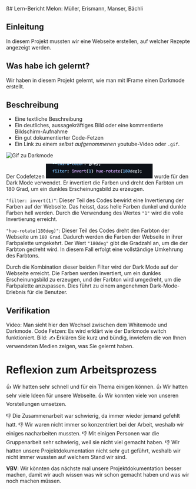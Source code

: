 ß# Lern-Bericht
Melon: Müller, Erismann, Manser, Bächli

## Einleitung

In diesem Projekt mussten wir eine Webseite erstellen, auf welcher Rezepte angezeigt werden.

## Was habe ich gelernt?

Wir haben in diesem Projekt gelernt, wie man mit IFrame einen Darkmode erstellt.

## Beschreibung

* Eine textliche Beschreibung
* Ein deutliches, aussagekräftiges Bild oder eine kommentierte Bildschirm-Aufnahme
* Ein gut dokumentierter Code-Fetzen
* Ein Link zu einem *selbst aufgenommenen* youtube-Video oder `.gif`.

![Gif zu Darkmode](https://github.com/DaMu14/LA1600/blob/main/images/Gif.gif?raw=true)

Der Codefetzen ![CodeFetzen](https://github.com/DaMu14/LA1600/blob/main/images/Screenshot%202023-06-27%20095928.png?raw=true) wurde für den Dark Mode verwendet. Er invertiert die Farben und dreht den Farbton um 180 Grad, um ein dunkles Erscheinungsbild zu erzeugen.

```"filter: invert(1)"```: Dieser Teil des Codes bewirkt eine Invertierung der Farben auf der Webseite. Das heisst, dass helle Farben dunkel und dunkle Farben hell werden. Durch die Verwendung des Wertes ```"1"``` wird die volle Invertierung erreicht.

```"hue-rotate(180deg)"```: Dieser Teil des Codes dreht den Farbton der Webseite um ```180 Grad```. Dadurch werden die Farben der Webseite in ihrer Farbpalette umgekehrt. Der Wert ```"180deg"``` gibt die Gradzahl an, um die der Farbton gedreht wird. In diesem Fall erfolgt eine vollständige Umkehrung des Farbtons.

Durch die Kombination dieser beiden Filter wird der Dark Mode auf der Webseite erreicht. Die Farben werden invertiert, um ein dunkles Erscheinungsbild zu erzeugen, und der Farbton wird umgedreht, um die Farbpalette anzupassen. Dies führt zu einem angenehmen Dark-Mode-Erlebnis für die Benutzer.

## Verifikation

Video: Man sieht hier den Wechsel zwischen dem Whitemode und Darkmode.
Code Fetzen: Es wird erklärt wie der Darkmode switch funktioniert.
Bild: 
✍️ Erklären Sie kurz und bündig, inwiefern die von Ihnen verwendeten Medien zeigen, was Sie gelernt haben.

# Reflexion zum Arbeitsprozess

👍 Wir hatten sehr schnell und für ein Thema einigen können.
👍 Wir hatten sehr viele Ideen für unsere Webseite.
👍 Wir konnten viele von unseren Vorstellungen umsetzen. 

👎 Die Zusammenarbeit war schwierig, da immer wieder jemand gefehlt hatt.
👎 Wir waren nicht immer so konzentriert bei der Arbeit, weshalb wir einiges nacharbeiten mussten.
👎 Mit einigen Personen war die Gruppenarbeit sehr schwierig, weil sie nicht viel gemacht haben.
👎 Wir hatten unsere Projektdokumentation nicht sehr gut geführt, weshalb wir nicht immer wussten auf welchem Stand wir sind.

**VBV**: 
Wir könnten das nächste mal unsere Projektdokumentation besser machen, damit wir auch wissen was wir schon gemacht haben und was wir noch machen müssen.
